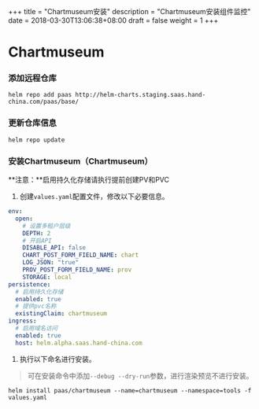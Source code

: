 +++
title = "Chartmuseum安装"
description = "Chartmuseum安装组件监控"
date = 2018-03-30T13:06:38+08:00
draft = false
weight = 1
+++

# Chartmuseum

### 添加远程仓库

```
helm repo add paas http://helm-charts.staging.saas.hand-china.com/paas/base/
```

### 更新仓库信息

```
helm repo update 
```

### 安装Chartmuseum（Chartmuseum）

**注意：**启用持久化存储请执行提前创建PV和PVC

1. 创建`values.yaml`配置文件，修改以下必要信息。

  ```yaml
  env:
    open:
      # 设置多租户层级
      DEPTH: 2
      # 开启API
      DISABLE_API: false
      CHART_POST_FORM_FIELD_NAME: chart
      LOG_JSON: "true"
      PROV_POST_FORM_FIELD_NAME: prov
      STORAGE: local
  persistence:
    # 启用持久化存储
    enabled: true
    # 提供pvc名称
    existingClaim: chartmuseum
  ingress:
    # 启用域名访问
    enabled: true
    host: helm.alpha.saas.hand-china.com
  ```
1. 执行以下命名进行安装。

  > 可在安装命令中添加`--debug --dry-run`参数，进行渲染预览不进行安装。

  ```
  helm install paas/chartmuseum --name=chartmuseum --namespace=tools -f values.yaml
  ```